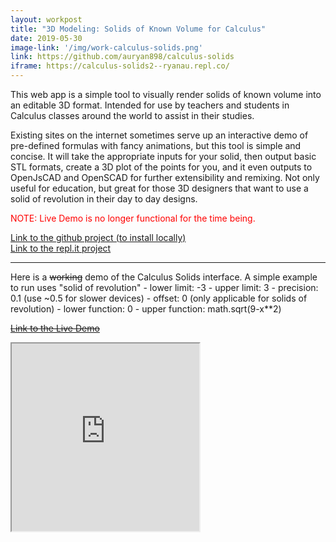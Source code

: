 ```yaml
---
layout: workpost
title: "3D Modeling: Solids of Known Volume for Calculus"
date: 2019-05-30
image-link: '/img/work-calculus-solids.png'
link: https://github.com/auryan898/calculus-solids
iframe: https://calculus-solids2--ryanau.repl.co/
---
```



This web app is a simple tool to visually render solids of known volume into an editable 3D format. Intended for use by teachers and students in Calculus classes around the world to assist in their studies.  

Existing sites on the internet sometimes serve up an interactive demo of pre-defined formulas with fancy animations, but this tool is simple and concise. It will take the appropriate inputs for your solid, then output basic STL formats, create a 3D plot of the points for you, and it even outputs to OpenJsCAD and OpenSCAD for further extensibility and remixing.  Not only useful for education, but great for those 3D designers that want to use a solid of revolution in their day to day designs.

<p style="color:red;">NOTE: Live Demo is no longer functional for the time being.</p>

<a href="https://github.com/auryan898/calculus-solids" target="_blank">Link to the github project (to install locally)</a>  
<a href="https://repl.it/@RyanAu/Calculus-Solids2" target="_blank">Link to the repl.it project</a>  




<hr>
Here is a <s>working</s> demo of the Calculus Solids interface.  
A simple example to run uses "solid of revolution"
- lower limit: -3
- upper limit: 3
- precision: 0.1 (use ~0.5 for slower devices)
- offset: 0 (only applicable for solids of revolution)
- lower function: 0
- upper function: math.sqrt(9-x**2)

~~[Link to the Live Demo](https://calculus-solids2--ryanau.repl.co/)~~  


<iframe src="https://calculus-solids2--ryanau.repl.co/"></iframe>




<style>
section {
    float:left;
}
iframe {
    width:inherit;
    height:300px;
    overflow-y: scroll;
}
</style>
